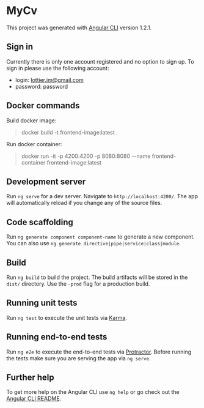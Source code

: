 # MyCv

This project was generated with [Angular CLI](https://github.com/angular/angular-cli) version 1.2.1.

## Sign in
Currently there is only one account registered and no option to sign up. To sign in please use the following account:

* login: lottier.jm@gmail.com
* password: password

## Docker commands

Build docker image:
> docker build -t frontend-image:latest .

Run docker container:
> docker run -it -p 4200:4200 -p 8080:8080 --name frontend-container frontend-image:latest

## Development server

Run `ng serve` for a dev server. Navigate to `http://localhost:4200/`. The app will automatically reload if you change any of the source files.

## Code scaffolding

Run `ng generate component component-name` to generate a new component. You can also use `ng generate directive|pipe|service|class|module`.

## Build

Run `ng build` to build the project. The build artifacts will be stored in the `dist/` directory. Use the `-prod` flag for a production build.

## Running unit tests

Run `ng test` to execute the unit tests via [Karma](https://karma-runner.github.io).

## Running end-to-end tests

Run `ng e2e` to execute the end-to-end tests via [Protractor](http://www.protractortest.org/).
Before running the tests make sure you are serving the app via `ng serve`.

## Further help

To get more help on the Angular CLI use `ng help` or go check out the [Angular CLI README](https://github.com/angular/angular-cli/blob/master/README.md).
